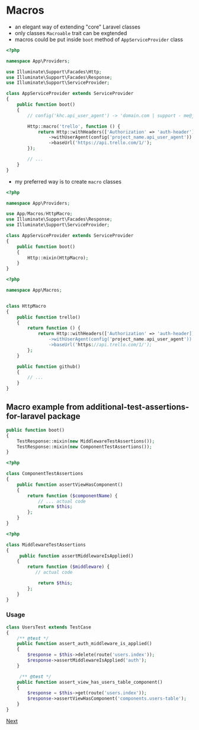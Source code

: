 # Macros

- an elegant way of extending "core" Laravel classes
- only classes `Macroable` trait can be exgtended
- macros could be put inside `boot` method of `AppServiceProvider` class

```php
<?php

namespace App\Providers;

use Illuminate\Support\Facades\Http;
use Illuminate\Support\Facades\Response;
use Illuminate\Support\ServiceProvider;

class AppServiceProvider extends ServiceProvider
{
    public function boot()
    {
        // config('khc.api_user_agent') -> 'domain.com | support - me@jcergolj.me.uk'

        Http::macro('trello', function () {
            return Http::withHeaders(['Authorization' => 'auth-header'])
                ->withUserAgent(config('project_name.api_user_agent'))
                ->baseUrl('https://api.trello.com/1/');
        });

        // ...
    }
}
```

- my preferred way is to create `macro` classes
```php
<?php

namespace App\Providers;

use App/Macros/HttpMacro;
use Illuminate\Support\Facades\Response;
use Illuminate\Support\ServiceProvider;

class AppServiceProvider extends ServiceProvider
{
    public function boot()
    {
        Http::mixin(HttpMacro);
    }
}
```

```php
<?php

namespace App\Macros;


class HttpMacro
{
    public function trello()
    {
        return function () {
            return Http::withHeaders(['Authorization' => 'auth-header])
                ->withUserAgent(config('project_name.api_user_agent'))
                ->baseUrl('https://api.trello.com/1/');
        };
    }

    public function github()
    {
        // ...
    }
}
```

## Macro example from additional-test-assertions-for-laravel package
```php
public function boot()
{
    TestResponse::mixin(new MiddlewareTestAssertions());
    TestResponse::mixin(new ComponentTestAssertions());
}
```

```php
<?php

class ComponentTestAssertions
{
    public function assertViewHasComponent()
    {
        return function ($componentName) {
            // ... actual code
            return $this;
        };
    }
}
```

```php
<?php

class MiddlewareTestAssertions
{
     public function assertMiddlewareIsApplied()
    {
        return function ($middleware) {
           // actual code

            return $this;
        };
    }
}
```

### Usage
```php
class UsersTest extends TestCase
{
    /** @test */
    public function assert_auth_middleware_is_applied()
    {
        $response = $this->delete(route('users.index'));
        $response->assertMiddlewareIsApplied('auth');
    }

     /** @test */
    public function assert_view_has_users_table_component()
    {
        $response = $this->get(route('users.index'));
        $response->assertViewHasComponent('components.users-table');
    }
}
```

[Next](https://github.com/jcergolj/my-laravel-adventure/blob/master/modal-scopes.md)
